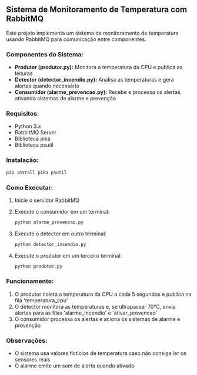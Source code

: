 ## Sistema de Monitoramento de Temperatura com RabbitMQ

Este projeto implementa um sistema de monitoramento de temperatura usando RabbitMQ para comunicação entre componentes.

### Componentes do Sistema:

- **Produtor (produtor.py):** Monitora a temperatura da CPU e publica as leituras
- **Detector (detector_incendio.py):** Analisa as temperaturas e gera alertas quando necessário
- **Consumidor (alarme_prevencao.py):** Recebe e processa os alertas, ativando sistemas de alarme e prevenção

### Requisitos:

- Python 3.x
- RabbitMQ Server
- Biblioteca pika
- Biblioteca psutil

### Instalação:

```bash
pip install pika psutil
```

### Como Executar:

1. Inicie o servidor RabbitMQ
2. Execute o consumidor em um terminal:
    
    ```bash
    python alarme_prevencao.py
    ```
    
3. Execute o detector em outro terminal:
    
    ```bash
    python detector_incendio.py
    ```
    
4. Execute o produtor em um terceiro terminal:
    
    ```bash
    python produtor.py
    ```
    

### Funcionamento:

1. O produtor coleta a temperatura da CPU a cada 5 segundos e publica na fila 'temperatura_cpu'
2. O detector monitora as temperaturas e, se ultrapassar 70°C, envia alertas para as filas 'alarme_incendio' e 'ativar_prevencao'
3. O consumidor processa os alertas e aciona os sistemas de alarme e prevenção

### Observações:

- O sistema usa valores fictícios de temperatura caso não consiga ler os sensores reais
- O alarme emite um som de alerta quando ativado

